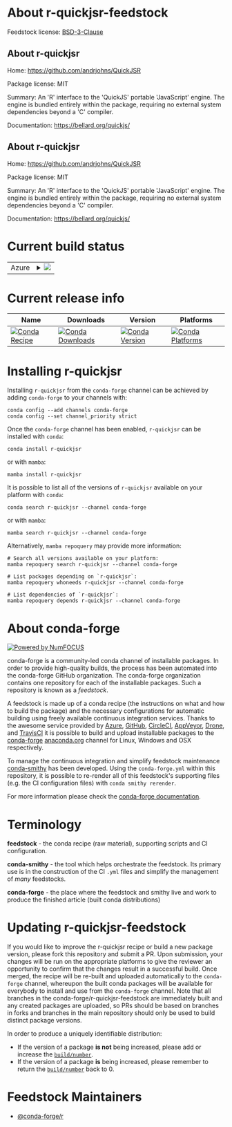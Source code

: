 About r-quickjsr-feedstock
==========================

Feedstock license: [BSD-3-Clause](https://github.com/conda-forge/r-quickjsr-feedstock/blob/main/LICENSE.txt)


About r-quickjsr
----------------

Home: https://github.com/andrjohns/QuickJSR

Package license: MIT

Summary: An 'R' interface to the 'QuickJS' portable 'JavaScript' engine. The engine is bundled entirely within the package, requiring no external system dependencies beyond a 'C' compiler.

Documentation: https://bellard.org/quickjs/

About r-quickjsr
----------------

Home: https://github.com/andrjohns/QuickJSR

Package license: MIT

Summary: An 'R' interface to the 'QuickJS' portable 'JavaScript' engine. The engine is bundled entirely within the package, requiring no external system dependencies beyond a 'C' compiler.

Documentation: https://bellard.org/quickjs/

Current build status
====================


<table>
    
  <tr>
    <td>Azure</td>
    <td>
      <details>
        <summary>
          <a href="https://dev.azure.com/conda-forge/feedstock-builds/_build/latest?definitionId=21312&branchName=main">
            <img src="https://dev.azure.com/conda-forge/feedstock-builds/_apis/build/status/r-quickjsr-feedstock?branchName=main">
          </a>
        </summary>
        <table>
          <thead><tr><th>Variant</th><th>Status</th></tr></thead>
          <tbody><tr>
              <td>linux_64_r_base4.3</td>
              <td>
                <a href="https://dev.azure.com/conda-forge/feedstock-builds/_build/latest?definitionId=21312&branchName=main">
                  <img src="https://dev.azure.com/conda-forge/feedstock-builds/_apis/build/status/r-quickjsr-feedstock?branchName=main&jobName=linux&configuration=linux%20linux_64_r_base4.3" alt="variant">
                </a>
              </td>
            </tr><tr>
              <td>linux_64_r_base4.4</td>
              <td>
                <a href="https://dev.azure.com/conda-forge/feedstock-builds/_build/latest?definitionId=21312&branchName=main">
                  <img src="https://dev.azure.com/conda-forge/feedstock-builds/_apis/build/status/r-quickjsr-feedstock?branchName=main&jobName=linux&configuration=linux%20linux_64_r_base4.4" alt="variant">
                </a>
              </td>
            </tr><tr>
              <td>linux_aarch64_r_base4.3</td>
              <td>
                <a href="https://dev.azure.com/conda-forge/feedstock-builds/_build/latest?definitionId=21312&branchName=main">
                  <img src="https://dev.azure.com/conda-forge/feedstock-builds/_apis/build/status/r-quickjsr-feedstock?branchName=main&jobName=linux&configuration=linux%20linux_aarch64_r_base4.3" alt="variant">
                </a>
              </td>
            </tr><tr>
              <td>linux_aarch64_r_base4.4</td>
              <td>
                <a href="https://dev.azure.com/conda-forge/feedstock-builds/_build/latest?definitionId=21312&branchName=main">
                  <img src="https://dev.azure.com/conda-forge/feedstock-builds/_apis/build/status/r-quickjsr-feedstock?branchName=main&jobName=linux&configuration=linux%20linux_aarch64_r_base4.4" alt="variant">
                </a>
              </td>
            </tr><tr>
              <td>linux_ppc64le_r_base4.3</td>
              <td>
                <a href="https://dev.azure.com/conda-forge/feedstock-builds/_build/latest?definitionId=21312&branchName=main">
                  <img src="https://dev.azure.com/conda-forge/feedstock-builds/_apis/build/status/r-quickjsr-feedstock?branchName=main&jobName=linux&configuration=linux%20linux_ppc64le_r_base4.3" alt="variant">
                </a>
              </td>
            </tr><tr>
              <td>linux_ppc64le_r_base4.4</td>
              <td>
                <a href="https://dev.azure.com/conda-forge/feedstock-builds/_build/latest?definitionId=21312&branchName=main">
                  <img src="https://dev.azure.com/conda-forge/feedstock-builds/_apis/build/status/r-quickjsr-feedstock?branchName=main&jobName=linux&configuration=linux%20linux_ppc64le_r_base4.4" alt="variant">
                </a>
              </td>
            </tr><tr>
              <td>osx_64_r_base4.3</td>
              <td>
                <a href="https://dev.azure.com/conda-forge/feedstock-builds/_build/latest?definitionId=21312&branchName=main">
                  <img src="https://dev.azure.com/conda-forge/feedstock-builds/_apis/build/status/r-quickjsr-feedstock?branchName=main&jobName=osx&configuration=osx%20osx_64_r_base4.3" alt="variant">
                </a>
              </td>
            </tr><tr>
              <td>osx_64_r_base4.4</td>
              <td>
                <a href="https://dev.azure.com/conda-forge/feedstock-builds/_build/latest?definitionId=21312&branchName=main">
                  <img src="https://dev.azure.com/conda-forge/feedstock-builds/_apis/build/status/r-quickjsr-feedstock?branchName=main&jobName=osx&configuration=osx%20osx_64_r_base4.4" alt="variant">
                </a>
              </td>
            </tr><tr>
              <td>osx_arm64_r_base4.3</td>
              <td>
                <a href="https://dev.azure.com/conda-forge/feedstock-builds/_build/latest?definitionId=21312&branchName=main">
                  <img src="https://dev.azure.com/conda-forge/feedstock-builds/_apis/build/status/r-quickjsr-feedstock?branchName=main&jobName=osx&configuration=osx%20osx_arm64_r_base4.3" alt="variant">
                </a>
              </td>
            </tr><tr>
              <td>osx_arm64_r_base4.4</td>
              <td>
                <a href="https://dev.azure.com/conda-forge/feedstock-builds/_build/latest?definitionId=21312&branchName=main">
                  <img src="https://dev.azure.com/conda-forge/feedstock-builds/_apis/build/status/r-quickjsr-feedstock?branchName=main&jobName=osx&configuration=osx%20osx_arm64_r_base4.4" alt="variant">
                </a>
              </td>
            </tr>
          </tbody>
        </table>
      </details>
    </td>
  </tr>
</table>

Current release info
====================

| Name | Downloads | Version | Platforms |
| --- | --- | --- | --- |
| [![Conda Recipe](https://img.shields.io/badge/recipe-r--quickjsr-green.svg)](https://anaconda.org/conda-forge/r-quickjsr) | [![Conda Downloads](https://img.shields.io/conda/dn/conda-forge/r-quickjsr.svg)](https://anaconda.org/conda-forge/r-quickjsr) | [![Conda Version](https://img.shields.io/conda/vn/conda-forge/r-quickjsr.svg)](https://anaconda.org/conda-forge/r-quickjsr) | [![Conda Platforms](https://img.shields.io/conda/pn/conda-forge/r-quickjsr.svg)](https://anaconda.org/conda-forge/r-quickjsr) |

Installing r-quickjsr
=====================

Installing `r-quickjsr` from the `conda-forge` channel can be achieved by adding `conda-forge` to your channels with:

```
conda config --add channels conda-forge
conda config --set channel_priority strict
```

Once the `conda-forge` channel has been enabled, `r-quickjsr` can be installed with `conda`:

```
conda install r-quickjsr
```

or with `mamba`:

```
mamba install r-quickjsr
```

It is possible to list all of the versions of `r-quickjsr` available on your platform with `conda`:

```
conda search r-quickjsr --channel conda-forge
```

or with `mamba`:

```
mamba search r-quickjsr --channel conda-forge
```

Alternatively, `mamba repoquery` may provide more information:

```
# Search all versions available on your platform:
mamba repoquery search r-quickjsr --channel conda-forge

# List packages depending on `r-quickjsr`:
mamba repoquery whoneeds r-quickjsr --channel conda-forge

# List dependencies of `r-quickjsr`:
mamba repoquery depends r-quickjsr --channel conda-forge
```


About conda-forge
=================

[![Powered by
NumFOCUS](https://img.shields.io/badge/powered%20by-NumFOCUS-orange.svg?style=flat&colorA=E1523D&colorB=007D8A)](https://numfocus.org)

conda-forge is a community-led conda channel of installable packages.
In order to provide high-quality builds, the process has been automated into the
conda-forge GitHub organization. The conda-forge organization contains one repository
for each of the installable packages. Such a repository is known as a *feedstock*.

A feedstock is made up of a conda recipe (the instructions on what and how to build
the package) and the necessary configurations for automatic building using freely
available continuous integration services. Thanks to the awesome service provided by
[Azure](https://azure.microsoft.com/en-us/services/devops/), [GitHub](https://github.com/),
[CircleCI](https://circleci.com/), [AppVeyor](https://www.appveyor.com/),
[Drone](https://cloud.drone.io/welcome), and [TravisCI](https://travis-ci.com/)
it is possible to build and upload installable packages to the
[conda-forge](https://anaconda.org/conda-forge) [anaconda.org](https://anaconda.org/)
channel for Linux, Windows and OSX respectively.

To manage the continuous integration and simplify feedstock maintenance
[conda-smithy](https://github.com/conda-forge/conda-smithy) has been developed.
Using the ``conda-forge.yml`` within this repository, it is possible to re-render all of
this feedstock's supporting files (e.g. the CI configuration files) with ``conda smithy rerender``.

For more information please check the [conda-forge documentation](https://conda-forge.org/docs/).

Terminology
===========

**feedstock** - the conda recipe (raw material), supporting scripts and CI configuration.

**conda-smithy** - the tool which helps orchestrate the feedstock.
                   Its primary use is in the construction of the CI ``.yml`` files
                   and simplify the management of *many* feedstocks.

**conda-forge** - the place where the feedstock and smithy live and work to
                  produce the finished article (built conda distributions)


Updating r-quickjsr-feedstock
=============================

If you would like to improve the r-quickjsr recipe or build a new
package version, please fork this repository and submit a PR. Upon submission,
your changes will be run on the appropriate platforms to give the reviewer an
opportunity to confirm that the changes result in a successful build. Once
merged, the recipe will be re-built and uploaded automatically to the
`conda-forge` channel, whereupon the built conda packages will be available for
everybody to install and use from the `conda-forge` channel.
Note that all branches in the conda-forge/r-quickjsr-feedstock are
immediately built and any created packages are uploaded, so PRs should be based
on branches in forks and branches in the main repository should only be used to
build distinct package versions.

In order to produce a uniquely identifiable distribution:
 * If the version of a package **is not** being increased, please add or increase
   the [``build/number``](https://docs.conda.io/projects/conda-build/en/latest/resources/define-metadata.html#build-number-and-string).
 * If the version of a package **is** being increased, please remember to return
   the [``build/number``](https://docs.conda.io/projects/conda-build/en/latest/resources/define-metadata.html#build-number-and-string)
   back to 0.

Feedstock Maintainers
=====================

* [@conda-forge/r](https://github.com/conda-forge/r/)


<!-- dummy commit to enable rerendering -->

